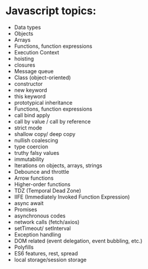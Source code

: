 # Javascript topics:

- Data types
- Objects
- Arrays
- Functions, function expressions
- Execution Context
- hoisting
- closures
- Message queue
- Class (object-oriented)
- constructor
- new keyword
- this keyword
- prototypical inheritance
- Functions, function expressions
- call bind apply
- call by value / call by reference
- strict mode
- shallow copy/ deep copy
- nullish coalescing
- type coercion
- truthy falsy values
- immutability
- Iterations on objects, arrays, strings
- Debounce and throttle
- Arrow functions
- Higher-order functions
- TDZ (Temporal Dead Zone)
- IIFE (Immediately Invoked Function Expression)
- async await
- Promises
- asynchronous codes
- network calls (fetch/axios)
- setTimeout/ setInterval
- Exception handling
- DOM related (event delegation, event bubbling, etc.)
- Polyfills
- ES6 features, rest, spread
- local storage/session storage
